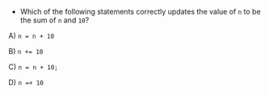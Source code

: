 - Which of the following statements correctly updates the value of `n` to be the sum of `n` and `10`?

A) `n = n + 10`

B) `n += 10`

C) `n = n + 10;`

D) `n =+ 10`

<!-- Answer: B) -->